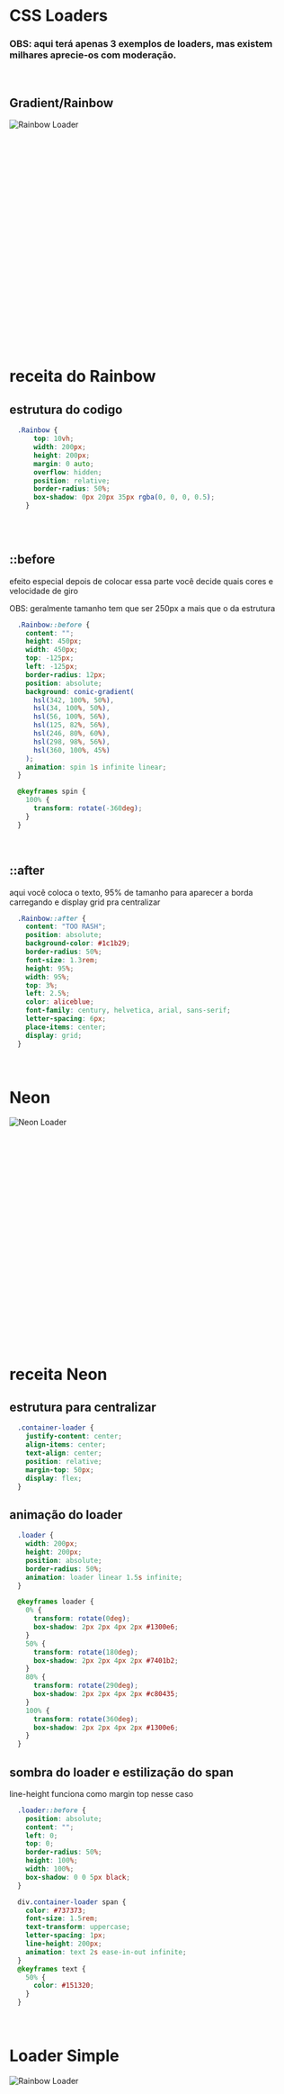# CSS Loaders
### OBS: aqui terá apenas 3 exemplos de loaders, mas existem milhares aprecie-os com moderação.

<br/>
<h2>Gradient/Rainbow</h2>

<div style="width:400px; height:400px;">
  <img src="../../imgs/css/loaders/rainbow.gif" alt="Rainbow Loader">
  
</div>

# receita do Rainbow 

## estrutura do codigo
```css
  .Rainbow {
      top: 10vh;
      width: 200px;
      height: 200px;
      margin: 0 auto;
      overflow: hidden;
      position: relative;
      border-radius: 50%;
      box-shadow: 0px 20px 35px rgba(0, 0, 0, 0.5);
    }
  
```
<br/>

## ::before
efeito especial depois de colocar essa parte você decide quais cores e velocidade de giro

OBS: geralmente tamanho tem que ser 250px a mais que o da estrutura
```css
  .Rainbow::before {
    content: "";
    height: 450px;
    width: 450px;
    top: -125px;
    left: -125px;
    border-radius: 12px;
    position: absolute;
    background: conic-gradient(
      hsl(342, 100%, 50%),
      hsl(34, 100%, 50%),
      hsl(56, 100%, 56%),
      hsl(125, 82%, 56%),
      hsl(246, 80%, 60%),
      hsl(298, 98%, 56%),
      hsl(360, 100%, 45%)
    );
    animation: spin 1s infinite linear;
  }

  @keyframes spin {
    100% {
      transform: rotate(-360deg);
    }
  }
```
<br/>

## ::after

aqui você coloca o texto, 95% de tamanho para aparecer a borda carregando e display grid pra centralizar
```css
  .Rainbow::after {
    content: "TOO RASH";
    position: absolute;
    background-color: #1c1b29;
    border-radius: 50%;
    font-size: 1.3rem;
    height: 95%;
    width: 95%;
    top: 3%;
    left: 2.5%;
    color: aliceblue;
    font-family: century, helvetica, arial, sans-serif;
    letter-spacing: 6px;
    place-items: center;
    display: grid;
  }
```

<br/>
<h1>Neon</h2>

<div style="width:400px; height:400px;">
  <img src="../../imgs/css/loaders/neon.gif" alt="Neon Loader">
</div>

# receita Neon

## estrutura para centralizar
```css
  .container-loader {
    justify-content: center;
    align-items: center;
    text-align: center;
    position: relative;
    margin-top: 50px;
    display: flex;
  }

```

## animação do loader

```css
  .loader {
    width: 200px;
    height: 200px;
    position: absolute;
    border-radius: 50%;
    animation: loader linear 1.5s infinite;
  }

  @keyframes loader {
    0% {
      transform: rotate(0deg);
      box-shadow: 2px 2px 4px 2px #1300e6;
    }
    50% {
      transform: rotate(180deg);
      box-shadow: 2px 2px 4px 2px #7401b2;
    }
    80% {
      transform: rotate(290deg);
      box-shadow: 2px 2px 4px 2px #c80435;
    }
    100% {
      transform: rotate(360deg);
      box-shadow: 2px 2px 4px 2px #1300e6;
    }
  }
```

## sombra do loader e estilização do span 
line-height funciona como margin top nesse caso
```css
  .loader::before {
    position: absolute;
    content: "";
    left: 0;
    top: 0;
    border-radius: 50%;
    height: 100%;
    width: 100%;
    box-shadow: 0 0 5px black;
  }

  div.container-loader span {
    color: #737373;
    font-size: 1.5rem;
    text-transform: uppercase;
    letter-spacing: 1px;
    line-height: 200px;
    animation: text 2s ease-in-out infinite;
  }
  @keyframes text {
    50% {
      color: #151320;
    }
  }
```
<br/>
<h1>Loader Simple</h1>

<div style="width:400px; height:400px;">
  <img src="../../imgs/css/loaders/normal.gif" alt="Rainbow Loader">
</div>

# receita simples e facil

## estrutura
basicamente adiciona altura, largura, uma border, aplica cor, mas na top uma diferente e no keyframes um valor definitivo como 100% pra girar pra direita ou 0% pra girar na esquerda.
```css
  .spinner {
    margin-top: 65px;
    width: 180px;
    height: 180px;
    border: 5px solid red;
    border-top-color: pink;
    border-radius: 50%;
    animation: spin 0.4s ease-in-out infinite;
  }

  @keyframes spin {
    0% {
      transform: rotate(360deg);
    }
  }

```